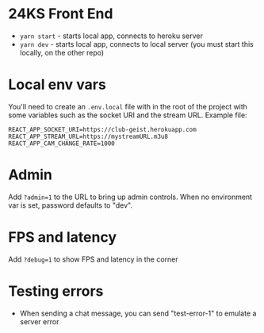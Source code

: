 # 24KS Front End

- `yarn start` - starts local app, connects to heroku server
- `yarn dev` - starts local app, connects to local server (you must start this locally, on the other repo)

# Local env vars

You'll need to create an `.env.local` file with in the root of the project with some variables such as the socket URI and the stream URL. Example file:

```
REACT_APP_SOCKET_URI=https://club-geist.herokuapp.com
REACT_APP_STREAM_URL=https://mystreamURL.m3u8
REACT_APP_CAM_CHANGE_RATE=1000
```

# Admin

Add `?admin=1` to the URL to bring up admin controls. When no environment var is set, password defaults to "dev".

# FPS and latency

Add `?debug=1` to show FPS and latency in the corner

# Testing errors

- When sending a chat message, you can send "test-error-1" to emulate a server error
